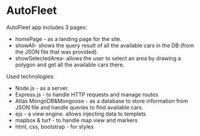 # AutoFleet
AutoFleet app includes 3 pages:
- homePage - as a landing page for the site.
- showAll- shows the query result of all the available cars in the DB (from the JSON file that was provided).
- showSelectedArea- allows the user to select an area by drawing a polygon and get all the available cars there.

Used technologies:
- Node.js - as a server. 
- Express.js - to handle HTTP requests and manage routes 
- Atlas MongoDB&Mongoose - as a database to store information from JSON file and handle queries to find available cars.
- ejs - a view engine. allows injecting data to templets
- mapbox & turf - to handle map view and markers
- html, css, bootstrap - for styles
